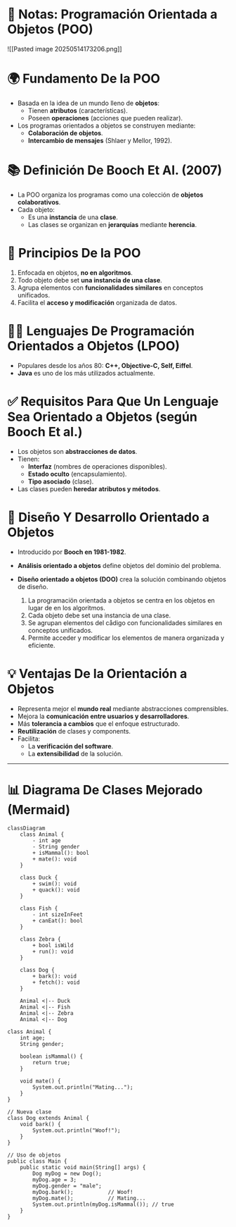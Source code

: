 # 📘 Notas: Programación Orientada a Objetos (POO)

![[Pasted image 20250514173206.png]]

# 🌍 Fundamento De la POO

- Basada en la idea de un mundo lleno de **objetos**:
  - Tienen **atributos** (características).
  - Poseen **operaciones** (acciones que pueden realizar).
- Los programas orientados a objetos se construyen mediante:
  - **Colaboración de objetos**.
  - **Intercambio de mensajes** (Shlaer y Mellor, 1992).

# 📚 Definición De Booch Et Al. (2007)

- La POO organiza los programas como una colección de **objetos colaborativos**.
- Cada objeto:
  - Es una **instancia** de una **clase**.
  - Las clases se organizan en **jerarquías** mediante **herencia**.

# 🔑 Principios De la POO

1. Enfocada en objetos, **no en algoritmos**.
2. Todo objeto debe set **una instancia de una clase**.
3. Agrupa elementos con **funcionalidades similares** en conceptos unificados.
4. Facilita el **acceso y modificación** organizada de datos.

# 🧑‍💻 Lenguajes De Programación Orientados a Objetos (LPOO)

- Populares desde los años 80: **C++, Objective-C, Self, Eiffel**.
- **Java** es uno de los más utilizados actualmente.

# ✅ Requisitos Para Que Un Lenguaje Sea Orientado a Objetos (según Booch Et al.)

- Los objetos son **abstracciones de datos**.
- Tienen:
  - **Interfaz** (nombres de operaciones disponibles).
  - **Estado oculto** (encapsulamiento).
  - **Tipo asociado** (clase).
- Las clases pueden **heredar atributos y métodos**.

# 📐 Diseño Y Desarrollo Orientado a Objetos

- Introducido por **Booch en 1981-1982**.
- **Análisis orientado a objetos** define objetos del dominio del problema.
- **Diseño orientado a objetos (DOO)** crea la solución combinando objetos de diseño.
  
  1. La programaciön orientada a objetos se centra en los objetos en lugar de en los algoritmos. 
  2. Cada objeto debe set una instancia de una clase. 
  3. Se agrupan elementos del cådigo con funcionalidades similares en conceptos unificados. 
  4. Permite acceder y modificar los elementos de manera organizada y eficiente.

# 💡 Ventajas De la Orientación a Objetos

- Representa mejor el **mundo real** mediante abstracciones comprensibles.
- Mejora la **comunicación entre usuarios y desarrolladores**.
- Más **tolerancia a cambios** que el enfoque estructurado.
- **Reutilización** de clases y components.
- Facilita:
  - La **verificación del software**.
  - La **extensibilidad** de la solución.

---

# 📊 Diagrama De Clases Mejorado (Mermaid)

```mermaid
classDiagram
    class Animal {
        - int age
        - String gender
        + isMammal(): bool
        + mate(): void
    }

    class Duck {
        + swim(): void
        + quack(): void
    }

    class Fish {
        - int sizeInFeet
        + canEat(): bool
    }

    class Zebra {
        + bool isWild
        + run(): void
    }

    class Dog {
        + bark(): void
        + fetch(): void
    }

    Animal <|-- Duck
    Animal <|-- Fish
    Animal <|-- Zebra
    Animal <|-- Dog
```

```Java// Clase base
class Animal {
    int age;
    String gender;

    boolean isMammal() {
        return true;
    }

    void mate() {
        System.out.println("Mating...");
    }
}

// Nueva clase
class Dog extends Animal {
    void bark() {
        System.out.println("Woof!");
    }
}

// Uso de objetos
public class Main {
    public static void main(String[] args) {
        Dog myDog = new Dog();
        myDog.age = 3;
        myDog.gender = "male";
        myDog.bark();           // Woof!
        myDog.mate();           // Mating...
        System.out.println(myDog.isMammal()); // true
    }
}

```